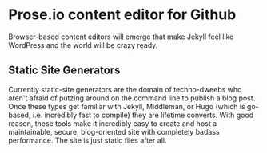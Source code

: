 # Prose.io content editor for Github #

Browser-based content editors will emerge that make Jekyll feel like WordPress and the world will be crazy ready.

## Static Site Generators ##

Currently static-site generators are the domain of techno-dweebs who aren't afraid of putzing around on the command line to publish a blog post. Once these types get familiar with Jekyll, Middleman, or Hugo (which is go-based, i.e. incredibly fast to compile) they are lifetime converts. With good reason, these tools make it incredibly easy to create and host a maintainable, secure, blog-oriented site with completely badass performance. The site is just static files after all.

